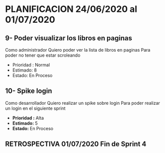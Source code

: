 # PLANIFICACION 24/06/2020 al 01/07/2020

## 9- Poder visualizar los libros en paginas

Como administrador
Quiero poder ver la lista de libros en paginas
Para poder  no tener que estar scroleando

- Prioridad : Normal
- Estimado: 8
- Estado: En Proceso

## 10- Spike login 
 
Como desarrollador 
Quiero  realizar un spike sobre login
Para poder realizar   un login en el siguiente sprint


- **Prioridad :** Alta
- **Estimado:** 5
- **Estado:** En Proceso

## RETROSPECTIVA 01/07/2020 Fin de Sprint 4
